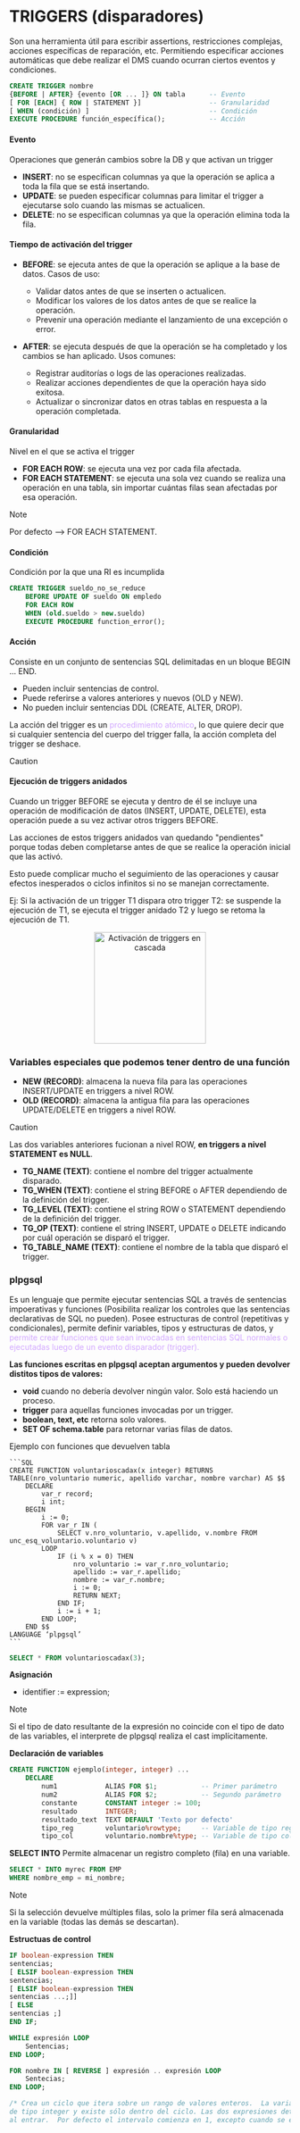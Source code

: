 <h1>TRIGGERS (disparadores)</h1>

Son una herramienta útil para escribir assertions, restricciones complejas, acciones específicas de reparación, etc. Permitiendo especificar acciones automáticas que debe realizar el DMS cuando ocurran ciertos eventos y condiciones.

```SQL
CREATE TRIGGER nombre 
{BEFORE | AFTER} {evento [OR ... ]} ON tabla      -- Evento
[ FOR [EACH] { ROW | STATEMENT }]                 -- Granularidad
[ WHEN (condición) ]                              -- Condición
EXECUTE PROCEDURE función_específica();           -- Acción
```

<h4>Evento</h4>
Operaciones que generán cambios sobre la DB y que activan un trigger

* **INSERT**: no se especifican columnas ya que la operación se aplica a toda la fila que se está insertando.
* **UPDATE**: se pueden especificar columnas para limitar el trigger a ejecutarse solo cuando las mismas se actualicen.
* **DELETE**: no se especifican columnas ya que la operación elimina toda la fila.

<h4>Tiempo de activación del trigger</h4>

* **BEFORE**: se ejecuta antes de que la operación se aplique a la base de datos. Casos de uso:
    * Validar datos antes de que se inserten o actualicen.
    * Modificar los valores de los datos antes de que se realice la operación.
    * Prevenir una operación mediante el lanzamiento de una excepción o error.

* **AFTER**: se ejecuta después de que la operación se ha completado y los cambios se han aplicado. Usos comunes:
    * Registrar auditorías o logs de las operaciones realizadas.
    * Realizar acciones dependientes de que la operación haya sido exitosa.
    * Actualizar o sincronizar datos en otras tablas en respuesta a la operación completada.

<h4>Granularidad</h4>
Nivel en el que se activa el trigger

* **FOR EACH ROW**: se ejecuta una vez por cada fila afectada.
* **FOR EACH STATEMENT**: se ejecuta una sola vez cuando se realiza una operación en una tabla, sin importar cuántas filas sean afectadas por esa operación.

> [!NOTE]
> Por defecto --> FOR EACH STATEMENT.

<h4>Condición</h4>
Condición por la que una RI es incumplida

```SQL
CREATE TRIGGER sueldo_no_se_reduce
    BEFORE UPDATE OF sueldo ON empledo
    FOR EACH ROW
    WHEN (old.sueldo > new.sueldo)
    EXECUTE PROCEDURE function_error();
```

<h4>Acción</h4>
Consiste en un conjunto de sentencias SQL delimitadas en un bloque BEGIN ... END.

* Pueden incluir sentencias de control.
* Puede referirse a valores anteriores y nuevos (OLD y NEW).
* No pueden incluir sentencias DDL (CREATE, ALTER, DROP). 

<p>La acción del trigger es un <span style="color: #d2a8ff">procedimiento atómico</span>, lo que quiere decir que si cualquier sentencia del cuerpo del trigger falla, la acción completa del trigger se deshace.</p>

> [!CAUTION]
> <h4>Ejecución de triggers anidados</h4>
> Cuando un trigger BEFORE se ejecuta y dentro de él se incluye una operación de modificación de datos (INSERT, UPDATE, DELETE), esta operación puede a su vez activar otros triggers BEFORE.
>
> Las acciones de estos triggers anidados van quedando "pendientes" porque todas deben completarse antes de que se realice la operación inicial que las activó.
>
> Esto puede complicar mucho el seguimiento de las operaciones y causar efectos inesperados o ciclos infinitos si no se manejan correctamente.
>
> Ej: Si la activación de un trigger T1 dispara otro trigger T2: se suspende la ejecución de T1, se ejecuta el trigger anidado T2 y luego se retoma la ejecución de T1.

<p align="center">
  <img src="../img/triggers_en_cascada.jpg" alt="Activación de triggers en cascada" height="200px">
</p>

<h3>Variables especiales que podemos tener dentro de una función</h3>

* **NEW (RECORD)**: almacena la nueva fila para las operaciones INSERT/UPDATE en triggers a nivel ROW.
* **OLD (RECORD)**: almacena la antigua fila para las operaciones UPDATE/DELETE en triggers a nivel ROW.

> [!CAUTION]
> Las dos variables anteriores fucionan a nivel ROW, **en triggers a nivel STATEMENT es NULL**.

* **TG_NAME (TEXT)**: contiene el nombre del trigger actualmente disparado.
* **TG_WHEN (TEXT)**: contiene el string BEFORE o AFTER dependiendo de la definición del trigger.
* **TG_LEVEL (TEXT)**: contiene el string ROW o STATEMENT dependiendo de la definición del trigger.
* **TG_OP (TEXT)**: contiene el string INSERT, UPDATE o DELETE indicando por cuál operación se disparó el trigger.
* **TG_TABLE_NAME (TEXT)**: contiene el nombre de la tabla que disparó el trigger.

<h3>plpgsql</h3>
Es un lenguaje que permite ejecutar sentencias SQL a través de sentencias impoerativas y funciones (Posibilita realizar los controles que las sentencias declarativas de SQL no pueden). Posee estructuras de control (repetitivas y condicionales), permite definir variables, tipos y estructuras de datos, y <span style="color: #d2a8ff">permite crear funciones que sean invocadas en sentencias SQL normales o ejecutadas luego de un evento disparador (trigger).</span>

**Las funciones escritas en plpgsql aceptan argumentos y pueden devolver distitos tipos de valores:**
* **void** cuando no debería devolver ningún valor. Solo está haciendo un proceso.
* **trigger** para aquellas funciones invocadas por un trigger.
* **boolean, text, etc** retorna solo valores.
* **SET OF schema.table** para retornar varias filas de datos.

Ejemplo con funciones que devuelven tabla

    ```SQL
    CREATE FUNCTION voluntarioscadax(x integer) RETURNS TABLE(nro_voluntario numeric, apellido varchar, nombre varchar) AS $$
        DECLARE 
            var_r record;
            i int;
        BEGIN
            i := 0;
            FOR var_r IN (
                SELECT v.nro_voluntario, v.apellido, v.nombre FROM unc_esq_voluntario.voluntario v) 
            LOOP
                IF (i % x = 0) THEN
                    nro_voluntario := var_r.nro_voluntario;
                    apellido := var_r.apellido;
                    nombre := var_r.nombre;
                    i := 0;
                    RETURN NEXT;
                END IF;
                i := i + 1;
            END LOOP;
        END $$ 
    LANGUAGE ‘plpgsql’
    ```

```SQL
SELECT * FROM voluntarioscadax(3);
```

**Asignación**

* identifier := expression;

> [!NOTE]
> Si el tipo de dato resultante de la expresión no coincide con el tipo de dato de las variables, el interprete de plpgsql realiza el cast implícitamente.

**Declaración de variables**

```SQL
CREATE FUNCTION ejemplo(integer, integer) ...
    DECLARE
        num1            ALIAS FOR $1;           -- Primer parámetro
        num2            ALIAS FOR $2;           -- Segundo parámetro
        constante       CONSTANT integer := 100;
        resultado       INTEGER;
        resultado_text  TEXT DEFAULT 'Texto por defecto'
        tipo_reg        voluntario%rowtype;     -- Variable de tipo registro
        tipo_col        voluntario.nombre%type; -- Variable de tipo columna
```

**SELECT INTO**
Permite almacenar un registro completo (fila) en una variable.

```SQL
SELECT * INTO myrec FROM EMP
WHERE nombre_emp = mi_nombre;
```
> [!NOTE]
> Si la selección devuelve múltiples filas, solo la primer fila será almacenada en la variable (todas las demás se descartan).

**Estructuas de control**

```SQL
IF boolean-expression THEN
sentencias;
[ ELSIF boolean-expression THEN
sentencias;
[ ELSIF boolean-expression THEN
sentencias ...;]]
[ ELSE
sentencias ;]
END IF;
```

```SQL
WHILE expresión LOOP
	Sentencias;
END LOOP;
```

```SQL
FOR nombre IN [ REVERSE ] expresión .. expresión LOOP
	Sentecias;
END LOOP;

/* Crea un ciclo que itera sobre un rango de valores enteros.  La variable nombre es definida automáticamente como 
de tipo integer y existe sólo dentro del ciclo. Las dos expresiones determinan el intervalo de iteración y son evaluadas 
al entrar.  Por defecto el intervalo comienza en 1, excepto cuando se especifica REVERSE que es -1.*/
```